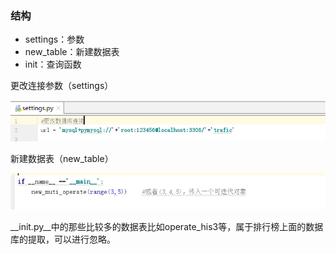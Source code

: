 

### 结构

+ settings：参数
+ new_table：新建数据表
+ init：查询函数



更改连接参数（settings）

![1565332598158](assets/1565332598158.png)



新建数据表（new_table）

![1565333716119](assets/1565333716119.png)

__init.py__中的那些比较多的数据表比如operate_his3等，属于排行榜上面的数据库的提取，可以进行忽略。


